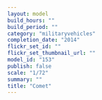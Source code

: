 ```yaml
---
layout: model
build_hours: ""
build_period: ""
category: "militaryvehicles"
completion_date: "2014"
flickr_set_id: ""
flickr_set_thumbnail_url: ""
model_id: "153"
publish: false
scale: "1/72"
summary: ""
title: "Comet"
---
```




